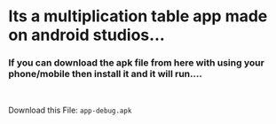 # Its a multiplication table app made on android studios...    

### If you can download the apk file from here with using your phone/mobile then install it and it will run....
<br>

Download this File: `app-debug.apk`

